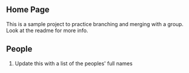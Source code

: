 ## Home Page

This is a sample project to practice branching and merging with a group. Look at the readme for more info.

## People


1. Update this with a list of the peoples' full names 

